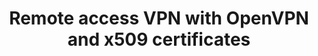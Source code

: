 ---
menu:
  sidebar:
    identifier: acceso_remoto_openvpn
    name: OpenVPN remote access
    parent: VPN
    weight: 0
title: Remote access VPN with OpenVPN and x509 certificates
---